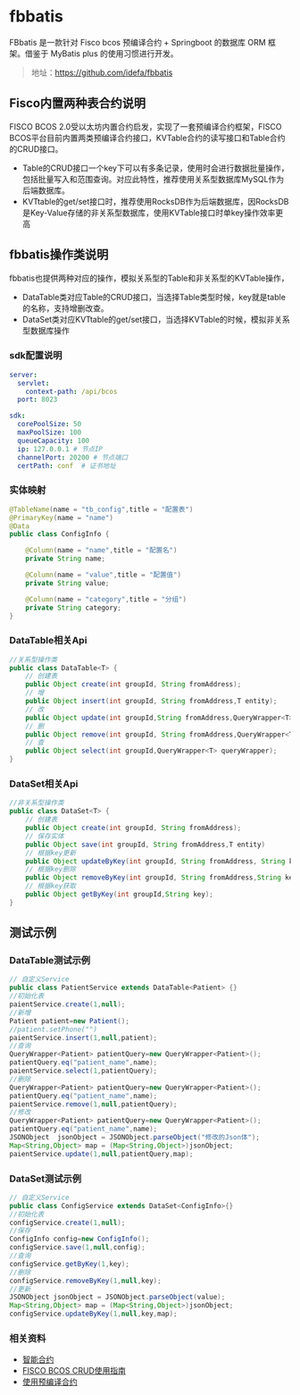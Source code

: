 # fbbatis
FBbatis 是一款针对 Fisco bcos 预编译合约 + Springboot 的数据库 ORM 框架。借鉴于 MyBatis plus 的使用习惯进行开发。
> 地址：https://github.com/idefa/fbbatis

## Fisco内置两种表合约说明
FISCO BCOS 2.0受以太坊内置合约启发，实现了一套预编译合约框架，FISCO BCOS平台目前内置两类预编译合约接口，KVTable合约的读写接口和Table合约的CRUD接口。

* Table的CRUD接口一个key下可以有多条记录，使用时会进行数据批量操作，包括批量写入和范围查询。对应此特性，推荐使用关系型数据库MySQL作为后端数据库。 
* KVTtable的get/set接口时，推荐使用RocksDB作为后端数据库，因RocksDB是Key-Value存储的非关系型数据库，使用KVTable接口时单key操作效率更高

## fbbatis操作类说明
fbbatis也提供两种对应的操作，模拟关系型的Table和非关系型的KVTable操作，
* DataTable类对应Table的CRUD接口，当选择Table类型时候，key就是table的名称，支持增删改查。
* DataSet类对应KVTtable的get/set接口，当选择KVTable的时候，模拟非关系型数据库操作

### sdk配置说明
```yaml
server:
  servlet:
    context-path: /api/bcos
  port: 8023

sdk:
  corePoolSize: 50
  maxPoolSize: 100
  queueCapacity: 100
  ip: 127.0.0.1 # 节点IP
  channelPort: 20200 # 节点端口
  certPath: conf  # 证书地址
```

### 实体映射
```java
@TableName(name = "tb_config",title = "配置表")
@PrimaryKey(name = "name")
@Data
public class ConfigInfo {

    @Column(name = "name",title = "配置名")
    private String name;

    @Column(name = "value",title = "配置值")
    private String value;

    @Column(name = "category",title = "分组")
    private String category;
}
```

### DataTable相关Api
```java
//关系型操作类
public class DataTable<T> {
    // 创建表
    public Object create(int groupId, String fromAddress);
    // 增
    public Object insert(int groupId, String fromAddress,T entity);
    // 改
    public Object update(int groupId,String fromAddress,QueryWrapper<T> queryWrapper,Map<String, Object> columnMap);
    // 删
    public Object remove(int groupId, String fromAddress,QueryWrapper<T> queryWrapper);
    // 查
    public Object select(int groupId,QueryWrapper<T> queryWrapper);
}
```

### DataSet相关Api
```java
//非关系型操作类
public class DataSet<T> {
    // 创建表
    public Object create(int groupId, String fromAddress);
    // 保存实体
    public Object save(int groupId, String fromAddress,T entity)
    // 根据key更新
    public Object updateByKey(int groupId, String fromAddress, String key,Map<String, Object> columnMap);
    // 根据key删除
    public Object removeByKey(int groupId, String fromAddress,String key);
    // 根据key获取
    public Object getByKey(int groupId,String key);
}
```

## 测试示例
### DataTable测试示例
```java
// 自定义Service
public class PatientService extends DataTable<Patient> {}
//初始化表
paientService.create(1,null);
//新增
Patient patient=new Patient();
//patient.setPhone("")
paientService.insert(1,null,patient);
//查询
QueryWrapper<Patient> patientQuery=new QueryWrapper<Patient>();
patientQuery.eq("patient_name",name);
paientService.select(1,patientQuery);
//删除
QueryWrapper<Patient> patientQuery=new QueryWrapper<Patient>();
patientQuery.eq("patient_name",name);
paientService.remove(1,null,patientQuery);
//修改
QueryWrapper<Patient> patientQuery=new QueryWrapper<Patient>();
patientQuery.eq("patient_name",name);
JSONObject  jsonObject = JSONObject.parseObject("修改的Json体");
Map<String,Object> map = (Map<String,Object>)jsonObject;
paientService.update(1,null,patientQuery,map);
```
### DataSet测试示例
```java
// 自定义Service
public class ConfigService extends DataSet<ConfigInfo>{}
//初始化表
configService.create(1,null);
//保存
ConfigInfo config=new ConfigInfo();
configService.save(1,null,config);
//查询
configService.getByKey(1,key);
//删除
configService.removeByKey(1,null,key);
//更新
JSONObject jsonObject = JSONObject.parseObject(value);
Map<String,Object> map = (Map<String,Object>)jsonObject;
configService.updateByKey(1,null,key,map);
```

### 相关资料
* [智能合约](https://github.com/FISCO-BCOS/FISCO-BCOS-DOC/blob/release-2/2.x/docs/manual/smart_contract.md)
* [FISCO BCOS CRUD使用指南](https://github.com/FISCO-BCOS/FISCO-BCOS-DOC/blob/release-2/2.x/docs/articles/3_features/33_storage/crud_guidance.md)
* [使用预编译合约](https://github.com/FISCO-BCOS/FISCO-BCOS-DOC/blob/release-2/2.x/docs/manual/precompiled_contract.md)
